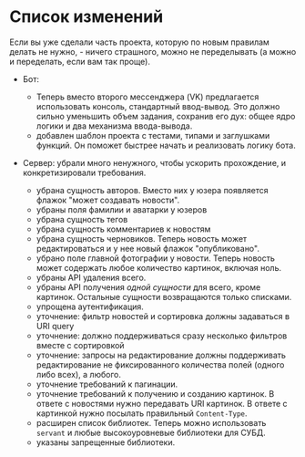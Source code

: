 # Список изменений

Если вы уже сделали часть проекта, которую по новым правилам делать не нужно, -
ничего страшного, можно не переделывать (а можно и переделать, если вам так
проще).

- Бот:
  - Теперь вместо второго мессенджера (VK) предлагается использовать консоль,
    стандартный ввод-вывод. Это должно сильно уменьшить объем задания, сохранив
    его дух: общее ядро логики и два механизма ввода-вывода.
  - добавлен шаблон проекта с тестами, типами и заглушками функций. Он поможет
    быстрее начать и реализовать логику бота.

- Сервер: убрали много ненужного, чтобы ускорить прохождение, и конкретизировали
  требования.
  - убрана сущность авторов. Вместо них у юзера появляется флажок "может
    создавать новости".
  - убраны поля фамилии и аватарки у юзеров
  - убрана сущность тегов
  - убрана сущность комментариев к новостям
  - убрана сущность черновиков. Теперь новость может редактироваться и у нее
    новый флажок "опубликовано".
  - убрано поле главной фотографии у новости. Теперь новость может содержать
    любое количество картинок, включая ноль.
  - убраны API удаления всего.
  - убраны API получения _одной сущности_ для всего, кроме картинок. Остальные
    сущности возвращаются только списками.
  - упрощена аутентификация.
  - уточнение: фильтр новостей и сортировка должны задаваться в URI query
  - уточнение: должно поддерживаться сразу несколько фильтров вместе с
    сортировкой
  - уточнение: запросы на редактирование должны поддерживать редактирование не
    фиксированного количества полей (одного либо всех), а любого.
  - уточнение требований к пагинации.
  - уточнение требований к получению и созданию картинок. В ответе с новостями
    нужно передавать URI картинок. В ответе с картинкой нужно посылать
    правильный `Content-Type`.
  - расширен список библиотек. Теперь можно использовать `servant` и любые
    высокоуровневые библиотеки для СУБД.
  - указаны запрещенные библиотеки.
